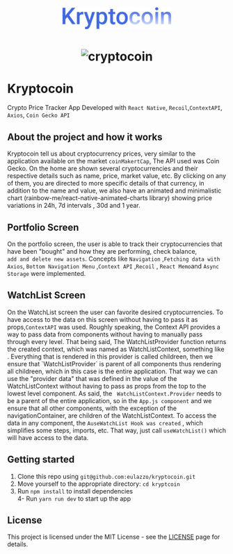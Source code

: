 <h1 align="center">
   <img alt="sigma" src="github/logo.svg" width="250px" />
</h1>

<h1 align="center">
   <img alt="cryptocoin" src="github/crypto.gif" width="250px" />
</h1>

# Kryptocoin

<p>Crypto Price Tracker App Developed with <code>React Native</code>, <code>Recoil</code>,<code>ContextAPI</code>,</br><code>Axios</code>, <code>Coin Gecko API</code></p>  

## About the project and how it works

<p>

  Kryptocoin tell us about cryptocurrency prices, very similar to the application available on the market `coinMakertCap`, The API used was Coin Gecko. On the home are shown several cryptocurrencies and their respective details such as name, price, market value, etc. By clicking on any of them, you are directed to more specific details of that currency, in addition to the name and value, we also have an animated and minimalistic chart (rainbow-me/react-native-animated-charts library) showing price variations in 24h, 7d intervals , 30d and 1 year.
</p>
   
## Portfolio Screen
<p>
On the portfolio screen, the user is able to track their cryptocurrencies that have been "bought" and how they are performing, check balance,</br> <code>add and delete new assets</code>. Concepts like  <code>Navigation</code> ,<code>Fetching data with Axios</code>, <code>Bottom Navigation Menu</code> ,<code>Context API</code>  ,<code>Recoil</code>   , <code>React Memo</code>and <code>Async Storage</code> were implemented.
</p>
   
## WatchList Screen
<p>
On the WatchList screen the user can favorite desired cryptocurrencies.
To have access to the data on this screen without having to pass it as props,<code>ContextAPI</code> was used. Roughly speaking, the Context API provides a way to pass data from components without having to manually pass through every level. That being said,  The WatchListProvider function returns the created context, which was named as WatchListContext, something like  <WatchListContext.Provider value={}/>.
  Everything that is rendered in this provider is called childreen, then we ensure that `WatchListProvider`  is parent of all components thus rendering all childreen, which in this case is the entire application. That way we can use the "provider data" that was defined in the value of the WatchListContext without having to pass as props from the top to the lowest level component. As said, the <code> WatchListContext.Provider</code> needs to be a parent of the entire application, so in the <code>App.js component</code>  and we ensure that all other components, with the exception of the navigationContainer, are children of the WatchListContext. To access the data in any component, the <code>AuseWatchList Hook was created</code>  , which simplifies some steps, imports, etc. That way, just call  <code>useWatchList()</code>  which will have access to the data.
<p/>
   
   

</p>

## Getting started

1. Clone this repo using `git@github.com:eulazzo/kryptocoin.git`
2. Move yourself to the appropriate directory: `cd kryptcoin`<br />
3. Run `npm install` to install dependencies<br/>
4- Run `yarn run dev` to start up the app  

 
## License

This project is licensed under the MIT License - see the [LICENSE](https://opensource.org/licenses/MIT) page for details.
<!-- <h4>Techs:</h4>

![image](https://img.shields.io/badge/React-20232A?style=for-the-badge&logo=react&logoColor=61DAFB)  
![image](https://img.shields.io/badge/Node.js-43853D?style=for-the-badge&logo=node.js&logoColor=white)

  -->

 

 
 

